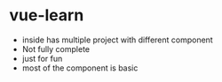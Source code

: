 # vue-learn

- inside has multiple project with different component
- Not fully complete
- just for fun
- most of the component is basic
